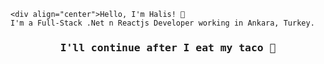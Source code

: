<samp >

    <div align="center">Hello, I'm Halis! 👋
    I'm a Full-Stack .Net n Reactjs Developer working in Ankara, Turkey.
  </div> <h3 align="center">I'll continue after I eat my taco 🌮</h3></samp>
   
